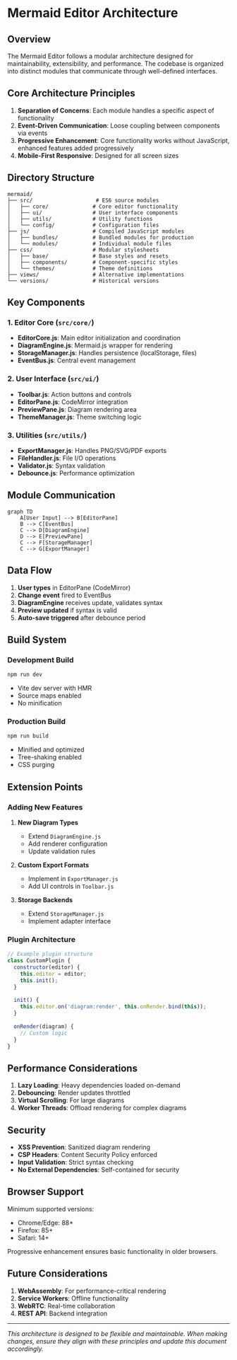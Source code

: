 # Mermaid Editor Architecture

## Overview

The Mermaid Editor follows a modular architecture designed for maintainability, extensibility, and performance. The codebase is organized into distinct modules that communicate through well-defined interfaces.

## Core Architecture Principles

1. **Separation of Concerns**: Each module handles a specific aspect of functionality
2. **Event-Driven Communication**: Loose coupling between components via events
3. **Progressive Enhancement**: Core functionality works without JavaScript, enhanced features added progressively
4. **Mobile-First Responsive**: Designed for all screen sizes

## Directory Structure

```
mermaid/
├── src/                    # ES6 source modules
│   ├── core/              # Core editor functionality
│   ├── ui/                # User interface components
│   ├── utils/             # Utility functions
│   └── config/            # Configuration files
├── js/                    # Compiled JavaScript modules
│   ├── bundles/           # Bundled modules for production
│   └── modules/           # Individual module files
├── css/                   # Modular stylesheets
│   ├── base/              # Base styles and resets
│   ├── components/        # Component-specific styles
│   └── themes/            # Theme definitions
├── views/                 # Alternative implementations
└── versions/              # Historical versions
```

## Key Components

### 1. Editor Core (`src/core/`)
- **EditorCore.js**: Main editor initialization and coordination
- **DiagramEngine.js**: Mermaid.js wrapper for rendering
- **StorageManager.js**: Handles persistence (localStorage, files)
- **EventBus.js**: Central event management

### 2. User Interface (`src/ui/`)
- **Toolbar.js**: Action buttons and controls
- **EditorPane.js**: CodeMirror integration
- **PreviewPane.js**: Diagram rendering area
- **ThemeManager.js**: Theme switching logic

### 3. Utilities (`src/utils/`)
- **ExportManager.js**: Handles PNG/SVG/PDF exports
- **FileHandler.js**: File I/O operations
- **Validator.js**: Syntax validation
- **Debounce.js**: Performance optimization

## Module Communication

```mermaid
graph TD
    A[User Input] --> B[EditorPane]
    B --> C[EventBus]
    C --> D[DiagramEngine]
    D --> E[PreviewPane]
    C --> F[StorageManager]
    C --> G[ExportManager]
```

## Data Flow

1. **User types** in EditorPane (CodeMirror)
2. **Change event** fired to EventBus
3. **DiagramEngine** receives update, validates syntax
4. **Preview updated** if syntax is valid
5. **Auto-save triggered** after debounce period

## Build System

### Development Build
```bash
npm run dev
```
- Vite dev server with HMR
- Source maps enabled
- No minification

### Production Build
```bash
npm run build
```
- Minified and optimized
- Tree-shaking enabled
- CSS purging

## Extension Points

### Adding New Features

1. **New Diagram Types**
   - Extend `DiagramEngine.js`
   - Add renderer configuration
   - Update validation rules

2. **Custom Export Formats**
   - Implement in `ExportManager.js`
   - Add UI controls in `Toolbar.js`

3. **Storage Backends**
   - Extend `StorageManager.js`
   - Implement adapter interface

### Plugin Architecture

```javascript
// Example plugin structure
class CustomPlugin {
  constructor(editor) {
    this.editor = editor;
    this.init();
  }
  
  init() {
    this.editor.on('diagram:render', this.onRender.bind(this));
  }
  
  onRender(diagram) {
    // Custom logic
  }
}
```

## Performance Considerations

1. **Lazy Loading**: Heavy dependencies loaded on-demand
2. **Debouncing**: Render updates throttled
3. **Virtual Scrolling**: For large diagrams
4. **Worker Threads**: Offload rendering for complex diagrams

## Security

- **XSS Prevention**: Sanitized diagram rendering
- **CSP Headers**: Content Security Policy enforced
- **Input Validation**: Strict syntax checking
- **No External Dependencies**: Self-contained for security

## Browser Support

Minimum supported versions:
- Chrome/Edge: 88+
- Firefox: 85+
- Safari: 14+

Progressive enhancement ensures basic functionality in older browsers.

## Future Considerations

1. **WebAssembly**: For performance-critical rendering
2. **Service Workers**: Offline functionality
3. **WebRTC**: Real-time collaboration
4. **REST API**: Backend integration

---

*This architecture is designed to be flexible and maintainable. When making changes, ensure they align with these principles and update this document accordingly.*
